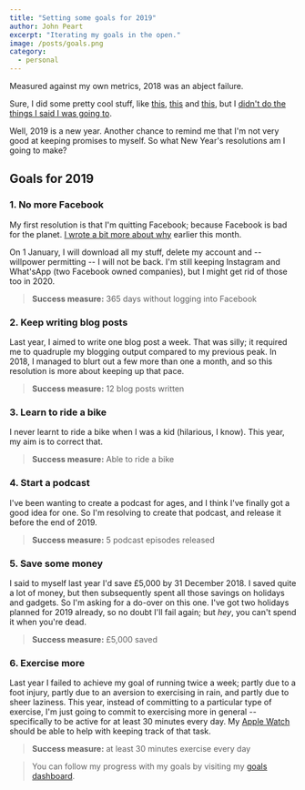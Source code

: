 ```yaml
---
title: "Setting some goals for 2019"
author: John Peart
excerpt: "Iterating my goals in the open."
image: /posts/goals.png
category:
  - personal
---
```


Measured against my own metrics, 2018 was an abject failure.

Sure, I did some pretty cool stuff, like [this](https://www.flickr.com/photos/johnpeart/albums/72157691233282470),  [this](https://www.gov.uk/government/publications/lgbt-action-plan-2018-improving-the-lives-of-lesbian-gay-bisexual-and-transgender-people) and [this](https://www.flickr.com/photos/johnpeart/albums/72157693863692562), but I [didn't do the things I said I was going to](/2018/12/16/ive-failed-my-2018-goals).

Well, 2019 is a new year. Another chance to remind me that I'm not very good at keeping promises to myself. So what New Year's resolutions am I going to make?

## Goals for 2019

### 1. No more Facebook

My first resolution is that I'm quitting Facebook; because Facebook is bad for the planet. [I wrote a bit more about why](/2018/12/18/goodbye-facebook) earlier this month.

On 1 January, I will download all my stuff, delete my account and -- willpower permitting -- I will not be back. I'm still keeping Instagram and What'sApp (two Facebook owned companies), but I might get rid of those too in 2020.

> **Success measure:** 365 days without logging into Facebook

### 2. Keep writing blog posts

Last year, I aimed to write one blog post a week. That was silly; it required me to quadruple my blogging output compared to my previous peak. In 2018, I managed to blurt out a few more than one a month, and so this resolution is more about keeping up that pace.

> **Success measure:** 12 blog posts written

### 3. Learn to ride a bike

I never learnt to ride a bike when I was a kid (hilarious, I know). This year, my aim is to correct that.

> **Success measure:** Able to ride a bike

### 4. Start a podcast

I've been wanting to create a podcast for ages, and I think I've finally got a good idea for one. So I'm resolving to create that podcast, and release it before the end of 2019.

> **Success measure:** 5 podcast episodes released

### 5. Save some money

I said to myself last year I'd save £5,000 by 31 December 2018. I saved quite a lot of money, but then subsequently spent all those savings on holidays and gadgets. So I'm asking for a do-over on this one. I've got two holidays planned for 2019 already, so no doubt I'll fail again; but *hey*, you can't spend it when you're dead.

> **Success measure:** £5,000 saved

### 6. Exercise more

Last year I failed to achieve my goal of running twice a week; partly due to a foot injury, partly due to an aversion to exercising in rain, and partly due to sheer laziness. This year, instead of committing to a particular type of exercise, I'm just going to commit to exercising more in general -- specifically to be active for at least 30 minutes every day. My [Apple Watch](/2018/11/28/apple-watch-series-4-impressions) should be able to help with keeping track of that task.

> **Success measure:** at least 30 minutes exercise every day

> You can follow my progress with my goals by visiting my [goals dashboard](/goals/).
